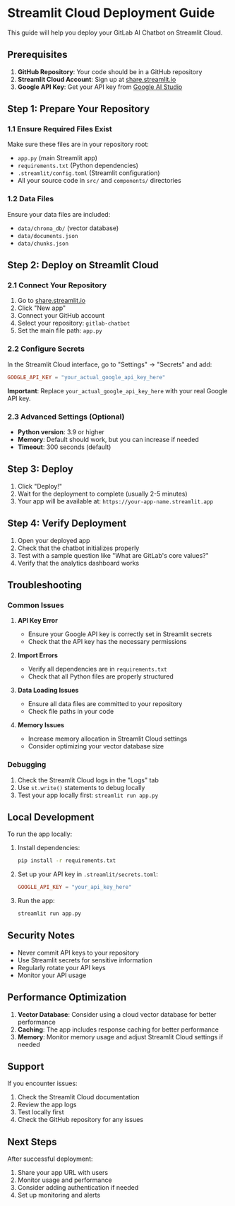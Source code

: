 # Streamlit Cloud Deployment Guide

This guide will help you deploy your GitLab AI Chatbot on Streamlit Cloud.

## Prerequisites

1. **GitHub Repository**: Your code should be in a GitHub repository
2. **Streamlit Cloud Account**: Sign up at [share.streamlit.io](https://share.streamlit.io)
3. **Google API Key**: Get your API key from [Google AI Studio](https://makersuite.google.com/app/apikey)

## Step 1: Prepare Your Repository

### 1.1 Ensure Required Files Exist
Make sure these files are in your repository root:
- `app.py` (main Streamlit app)
- `requirements.txt` (Python dependencies)
- `.streamlit/config.toml` (Streamlit configuration)
- All your source code in `src/` and `components/` directories

### 1.2 Data Files
Ensure your data files are included:
- `data/chroma_db/` (vector database)
- `data/documents.json`
- `data/chunks.json`

## Step 2: Deploy on Streamlit Cloud

### 2.1 Connect Your Repository
1. Go to [share.streamlit.io](https://share.streamlit.io)
2. Click "New app"
3. Connect your GitHub account
4. Select your repository: `gitlab-chatbot`
5. Set the main file path: `app.py`

### 2.2 Configure Secrets
In the Streamlit Cloud interface, go to "Settings" → "Secrets" and add:

```toml
GOOGLE_API_KEY = "your_actual_google_api_key_here"
```

**Important**: Replace `your_actual_google_api_key_here` with your real Google API key.

### 2.3 Advanced Settings (Optional)
- **Python version**: 3.9 or higher
- **Memory**: Default should work, but you can increase if needed
- **Timeout**: 300 seconds (default)

## Step 3: Deploy

1. Click "Deploy!"
2. Wait for the deployment to complete (usually 2-5 minutes)
3. Your app will be available at: `https://your-app-name.streamlit.app`

## Step 4: Verify Deployment

1. Open your deployed app
2. Check that the chatbot initializes properly
3. Test with a sample question like "What are GitLab's core values?"
4. Verify that the analytics dashboard works

## Troubleshooting

### Common Issues

1. **API Key Error**
   - Ensure your Google API key is correctly set in Streamlit secrets
   - Check that the API key has the necessary permissions

2. **Import Errors**
   - Verify all dependencies are in `requirements.txt`
   - Check that all Python files are properly structured

3. **Data Loading Issues**
   - Ensure all data files are committed to your repository
   - Check file paths in your code

4. **Memory Issues**
   - Increase memory allocation in Streamlit Cloud settings
   - Consider optimizing your vector database size

### Debugging

1. Check the Streamlit Cloud logs in the "Logs" tab
2. Use `st.write()` statements to debug locally
3. Test your app locally first: `streamlit run app.py`

## Local Development

To run the app locally:

1. Install dependencies:
   ```bash
   pip install -r requirements.txt
   ```

2. Set up your API key in `.streamlit/secrets.toml`:
   ```toml
   GOOGLE_API_KEY = "your_api_key_here"
   ```

3. Run the app:
   ```bash
   streamlit run app.py
   ```

## Security Notes

- Never commit API keys to your repository
- Use Streamlit secrets for sensitive information
- Regularly rotate your API keys
- Monitor your API usage

## Performance Optimization

1. **Vector Database**: Consider using a cloud vector database for better performance
2. **Caching**: The app includes response caching for better performance
3. **Memory**: Monitor memory usage and adjust Streamlit Cloud settings if needed

## Support

If you encounter issues:
1. Check the Streamlit Cloud documentation
2. Review the app logs
3. Test locally first
4. Check the GitHub repository for any issues

## Next Steps

After successful deployment:
1. Share your app URL with users
2. Monitor usage and performance
3. Consider adding authentication if needed
4. Set up monitoring and alerts
